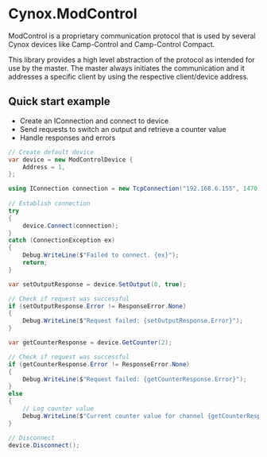 # Cynox.ModControl
ModControl is a proprietary communication protocol that is used by several Cynox devices like Camp-Control and Camp-Control Compact.

This library provides a high level abstraction of the protocol as intended for use by the master. The master always initiates the communication and it addresses a specific client by using the respective client/device address.

## Quick start example

* Create an IConnection and connect to device
* Send requests to switch an output and retrieve a counter value
* Handle responses and errors

```c#
// Create default device
var device = new ModControlDevice {
    Address = 1,
};

using IConnection connection = new TcpConnection("192.168.6.155", 1470);
            
// Establish connection
try
{
    device.Connect(connection);
}
catch (ConnectionException ex)
{
    Debug.WriteLine($"Failed to connect. {ex}");
    return;
}

var setOutputResponse = device.SetOutput(0, true);

// Check if request was successful
if (setOutputResponse.Error != ResponseError.None)
{
    Debug.WriteLine($"Request failed: {setOutputResponse.Error}");
}

var getCounterResponse = device.GetCounter(2);

// Check if request was successful
if (getCounterResponse.Error != ResponseError.None)
{
    Debug.WriteLine($"Request failed: {getCounterResponse.Error}");
}
else
{
    // Log counter value
    Debug.WriteLine($"Current counter value for channel {getCounterResponse.Channel} = {getCounterResponse.Value}");
}

// Disconnect
device.Disconnect();
```
